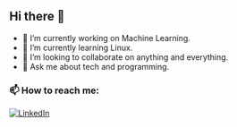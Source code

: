 ## Hi there 👋

<!-- 
**ish013/ish013** is a ✨ _special_ ✨ repository because its `README.md` (this file) appears on your GitHub profile.
-->

- 🔭 I’m currently working on Machine Learning.
- 🌱 I’m currently learning Linux.
- 👯 I’m looking to collaborate on anything and everything.
- 💬 Ask me about tech and programming.

### 📫 How to reach me:
[![LinkedIn](https://img.shields.io/badge/LinkedIn-0077B5?style=for-the-badge&logo=linkedin&logoColor=white)](https://www.linkedin.com/in/ish-puliyani-2a37982b2/)

